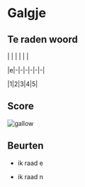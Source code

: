# Galgje

## Te raden woord

| | | | | |

|e|-|-|-|-|-|-|

|1|2|3|4|5|

## Score
![gallow](./images/2.png)

## Beurten
* ik raad e

* ik raad n

